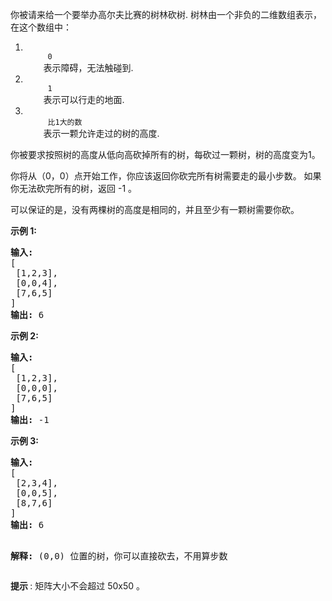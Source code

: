 <html>
 <body>
  <p>
   你被请来给一个要举办高尔夫比赛的树林砍树. 树林由一个非负的二维数组表示， 在这个数组中：
  </p>
  <ol>
   <li>
    <code>
     0
    </code>
    表示障碍，无法触碰到.
   </li>
   <li>
    <code>
     1
    </code>
    表示可以行走的地面.
   </li>
   <li>
    <code>
     比1大的数
    </code>
    表示一颗允许走过的树的高度.
   </li>
  </ol>
  <p>
   你被要求按照树的高度从低向高砍掉所有的树，每砍过一颗树，树的高度变为1。
  </p>
  <p>
   你将从（0，0）点开始工作，你应该返回你砍完所有树需要走的最小步数。 如果你无法砍完所有的树，返回 -1 。
  </p>
  <p>
   可以保证的是，没有两棵树的高度是相同的，并且至少有一颗树需要你砍。
  </p>
  <p>
   <strong>
    示例 1:
   </strong>
  </p>
  <pre>
<strong>输入:</strong> 
[
 [1,2,3],
 [0,0,4],
 [7,6,5]
]
<strong>输出:</strong> 6
</pre>
  <p>
  </p>
  <p>
   <strong>
    示例 2:
   </strong>
  </p>
  <pre>
<strong>输入:</strong> 
[
 [1,2,3],
 [0,0,0],
 [7,6,5]
]
<strong>输出:</strong> -1
</pre>
  <p>
  </p>
  <p>
   <strong>
    示例 3:
   </strong>
  </p>
  <pre>
<strong>输入:</strong> 
[
 [2,3,4],
 [0,0,5],
 [8,7,6]
]
<strong>输出:</strong> 6

<strong>解释:</strong> (0,0) 位置的树，你可以直接砍去，不用算步数
</pre>
  <p>
  </p>
  <p>
   <strong>
    提示
   </strong>
   : 矩阵大小不会超过 50x50 。
  </p>
 </body>
</html>